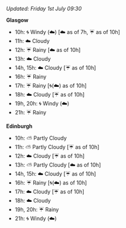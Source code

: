 *Updated: Friday 1st July 09:30*

**Glasgow**

* 10h: :cyclone: Windy (:cloud:) [:cloud: as of 7h, :umbrella: as of 10h]
* 11h: :cloud: Cloudy
* 12h: :umbrella: Rainy [:cloud: as of 10h]
* 13h: :cloud: Cloudy
* 14h, 15h: :cloud: Cloudy [:umbrella: as of 10h]
* 16h: :umbrella: Rainy
* 17h: :umbrella: Rainy [:cyclone:(:cloud:) as of 10h]
* 18h: :cloud: Cloudy [:umbrella: as of 10h]
* 19h, 20h: :cyclone: Windy (:cloud:)
* 21h: :umbrella: Rainy

**Edinburgh**

* 10h: :partly_sunny: Partly Cloudy
* 11h: :partly_sunny: Partly Cloudy [:umbrella: as of 10h]
* 12h: :cloud: Cloudy [:umbrella: as of 10h]
* 13h: :partly_sunny: Partly Cloudy [:cloud: as of 10h]
* 14h, 15h: :cloud: Cloudy [:umbrella: as of 10h]
* 16h: :umbrella: Rainy [:cyclone:(:cloud:) as of 10h]
* 17h: :cloud: Cloudy [:umbrella: as of 10h]
* 18h: :cloud: Cloudy
* 19h, 20h: :umbrella: Rainy
* 21h: :cyclone: Windy (:cloud:)
